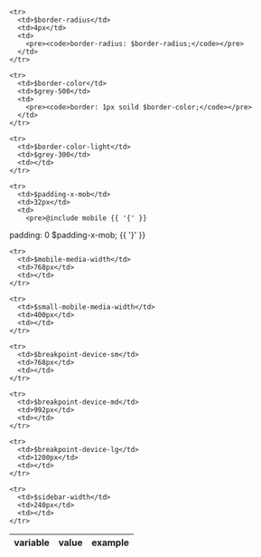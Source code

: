 <table class="doc-table">
  <thead>
    <tr>
      <th>variable</th>
      <th>value</th>
      <th>example</th>
    </tr>
  </thead>

  <tbody>

    <tr>
      <td>$border-radius</td>
      <td>4px</td>
      <td>
        <pre><code>border-radius: $border-radius;</code></pre>
      </td>
    </tr>

    <tr>
      <td>$border-color</td>
      <td>$grey-500</td>
      <td>
        <pre><code>border: 1px soild $border-color;</code></pre>
      </td>
    </tr>

    <tr>
      <td>$border-color-light</td>
      <td>$grey-300</td>
      <td></td>
    </tr>

    <tr>
      <td>$padding-x-mob</td>
      <td>32px</td>
      <td>
        <pre>@include mobile {{ '{' }}
  padding: 0 $padding-x-mob;
{{ '}' }}</pre>
      </td>
    </tr>

    <tr>
      <td>$mobile-media-width</td>
      <td>768px</td>
      <td></td>
    </tr>

    <tr>
      <td>$small-mobile-media-width</td>
      <td>400px</td>
      <td></td>
    </tr>

    <tr>
      <td>$breakpoint-device-sm</td>
      <td>768px</td>
      <td></td>
    </tr>

    <tr>
      <td>$breakpoint-device-md</td>
      <td>992px</td>
      <td></td>
    </tr>

    <tr>
      <td>$breakpoint-device-lg</td>
      <td>1200px</td>
      <td></td>
    </tr>

    <tr>
      <td>$sidebar-width</td>
      <td>240px</td>
      <td></td>
    </tr>

  </tbody>
</table>
